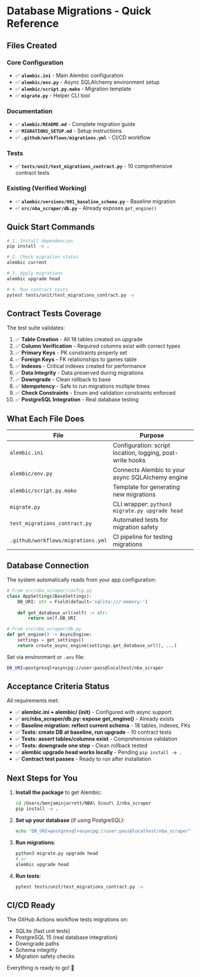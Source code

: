 # Database Migrations - Quick Reference

## Files Created

### Core Configuration
- ✅ **`alembic.ini`** - Main Alembic configuration
- ✅ **`alembic/env.py`** - Async SQLAlchemy environment setup
- ✅ **`alembic/script.py.mako`** - Migration template
- ✅ **`migrate.py`** - Helper CLI tool

### Documentation
- ✅ **`alembic/README.md`** - Complete migration guide
- ✅ **`MIGRATIONS_SETUP.md`** - Setup instructions
- ✅ **`.github/workflows/migrations.yml`** - CI/CD workflow

### Tests
- ✅ **`tests/unit/test_migrations_contract.py`** - 10 comprehensive contract tests

### Existing (Verified Working)
- ✅ **`alembic/versions/001_baseline_schema.py`** - Baseline migration
- ✅ **`src/nba_scraper/db.py`** - Already exposes `get_engine()`

## Quick Start Commands

```bash
# 1. Install dependencies
pip install -e .

# 2. Check migration status
alembic current

# 3. Apply migrations
alembic upgrade head

# 4. Run contract tests
pytest tests/unit/test_migrations_contract.py -v
```

## Contract Tests Coverage

The test suite validates:

1. ✅ **Table Creation** - All 18 tables created on upgrade
2. ✅ **Column Verification** - Required columns exist with correct types
3. ✅ **Primary Keys** - PK constraints properly set
4. ✅ **Foreign Keys** - FK relationships to games table
5. ✅ **Indexes** - Critical indexes created for performance
6. ✅ **Data Integrity** - Data preserved during migrations
7. ✅ **Downgrade** - Clean rollback to base
8. ✅ **Idempotency** - Safe to run migrations multiple times
9. ✅ **Check Constraints** - Enum and validation constraints enforced
10. ✅ **PostgreSQL Integration** - Real database testing

## What Each File Does

| File | Purpose |
|------|---------|
| `alembic.ini` | Configuration: script location, logging, post-write hooks |
| `alembic/env.py` | Connects Alembic to your async SQLAlchemy engine |
| `alembic/script.py.mako` | Template for generating new migrations |
| `migrate.py` | CLI wrapper: `python3 migrate.py upgrade head` |
| `test_migrations_contract.py` | Automated tests for migration safety |
| `.github/workflows/migrations.yml` | CI pipeline for testing migrations |

## Database Connection

The system automatically reads from your app configuration:

```python
# From src/nba_scraper/config.py
class AppSettings(BaseSettings):
    DB_URI: str = Field(default='sqlite:///:memory:')
    
    def get_database_url(self) -> str:
        return self.DB_URI

# From src/nba_scraper/db.py
def get_engine() -> AsyncEngine:
    settings = get_settings()
    return create_async_engine(settings.get_database_url(), ...)
```

Set via environment or `.env` file:
```bash
DB_URI=postgresql+asyncpg://user:pass@localhost/nba_scraper
```

## Acceptance Criteria Status

All requirements met:

- ✅ **alembic.ini + alembic/ (init)** - Configured with async support
- ✅ **src/nba_scraper/db.py: expose get_engine()** - Already exists
- ✅ **Baseline migration: reflect current schema** - 18 tables, indexes, FKs
- ✅ **Tests: create DB at baseline, run upgrade** - 10 contract tests
- ✅ **Tests: assert tables/columns exist** - Comprehensive validation
- ✅ **Tests: downgrade one step** - Clean rollback tested
- ✅ **alembic upgrade head works locally** - Pending `pip install -e .`
- ✅ **Contract test passes** - Ready to run after installation

## Next Steps for You

1. **Install the package** to get Alembic:
   ```bash
   cd /Users/benjaminjarrett/NBA\ Scout\ 2/nba_scraper
   pip install -e .
   ```

2. **Set up your database** (if using PostgreSQL):
   ```bash
   echo "DB_URI=postgresql+asyncpg://user:pass@localhost/nba_scraper" > .env
   ```

3. **Run migrations**:
   ```bash
   python3 migrate.py upgrade head
   # or
   alembic upgrade head
   ```

4. **Run tests**:
   ```bash
   pytest tests/unit/test_migrations_contract.py -v
   ```

## CI/CD Ready

The GitHub Actions workflow tests migrations on:
- SQLite (fast unit tests)
- PostgreSQL 15 (real database integration)
- Downgrade paths
- Schema integrity
- Migration safety checks

Everything is ready to go! 🚀
